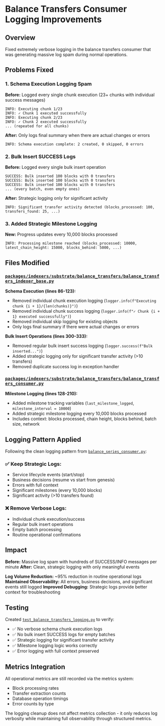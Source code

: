 # Balance Transfers Consumer Logging Improvements

## Overview
Fixed extremely verbose logging in the balance transfers consumer that was generating massive log spam during normal operations.

## Problems Fixed

### 1. Schema Execution Logging Spam
**Before:** Logged every single chunk execution (23+ chunks with individual success messages)
```
INFO: Executing chunk 1/23
INFO: ✓ Chunk 1 executed successfully  
INFO: Executing chunk 2/23
INFO: ✓ Chunk 2 executed successfully
... (repeated for all chunks)
```

**After:** Only logs final summary when there are actual changes or errors
```
INFO: Schema execution complete: 2 created, 0 skipped, 0 errors
```

### 2. Bulk Insert SUCCESS Logs
**Before:** Logged every single bulk insert operation
```
SUCCESS: Bulk inserted 100 blocks with 0 transfers
SUCCESS: Bulk inserted 100 blocks with 0 transfers  
SUCCESS: Bulk inserted 100 blocks with 0 transfers
... (every batch, even empty ones)
```

**After:** Strategic logging only for significant activity
```
INFO: Significant transfer activity detected (blocks_processed: 100, transfers_found: 25, ...)
```

### 3. Added Strategic Milestone Logging
**New:** Progress updates every 10,000 blocks processed
```
INFO: Processing milestone reached (blocks_processed: 10000, latest_chain_height: 15000, blocks_behind: 5000, ...)
```

## Files Modified

### [`packages/indexers/substrate/balance_transfers/balance_transfers_indexer_base.py`](packages/indexers/substrate/balance_transfers/balance_transfers_indexer_base.py)

**Schema Execution (lines 86-123):**
- Removed individual chunk execution logging (`logger.info(f"Executing chunk {i + 1}/{len(chunks)}")`)
- Removed individual chunk success logging (`logger.info(f"✓ Chunk {i + 1} executed successfully")`)
- Removed individual skip logging for existing objects
- Only logs final summary if there were actual changes or errors

**Bulk Insert Operations (lines 300-333):**
- Removed regular bulk insert success logging (`logger.success(f"Bulk inserted...")`)
- Added strategic logging only for significant transfer activity (>10 transfers)
- Removed duplicate success log in exception handler

### [`packages/indexers/substrate/balance_transfers/balance_transfers_consumer.py`](packages/indexers/substrate/balance_transfers/balance_transfers_consumer.py)

**Milestone Logging (lines 128-210):**
- Added milestone tracking variables (`last_milestone_logged`, `milestone_interval = 10000`)
- Added strategic milestone logging every 10,000 blocks processed
- Includes context: blocks processed, chain height, blocks behind, batch size, network

## Logging Pattern Applied

Following the clean logging pattern from [`balance_series_consumer.py`](packages/indexers/substrate/balance_series/balance_series_consumer.py):

### ✅ Keep Strategic Logs:
- Service lifecycle events (start/stop)
- Business decisions (resume vs start from genesis)
- Errors with full context
- Significant milestones (every 10,000 blocks)
- Significant activity (>10 transfers found)

### ❌ Remove Verbose Logs:
- Individual chunk execution/success
- Regular bulk insert operations
- Empty batch processing
- Routine operational confirmations

## Impact

**Before:** Massive log spam with hundreds of SUCCESS/INFO messages per minute
**After:** Clean, strategic logging with only meaningful events

**Log Volume Reduction:** ~95% reduction in routine operational logs
**Maintained Observability:** All errors, business decisions, and significant events still logged
**Improved Debugging:** Strategic logs provide better context for troubleshooting

## Testing

Created [`test_balance_transfers_logging.py`](test_balance_transfers_logging.py) to verify:
- ✅ No verbose schema chunk execution logs
- ✅ No bulk insert SUCCESS logs for empty batches  
- ✅ Strategic logging for significant transfer activity
- ✅ Milestone logging logic works correctly
- ✅ Error logging with full context preserved

## Metrics Integration

All operational metrics are still recorded via the metrics system:
- Block processing rates
- Transfer extraction counts
- Database operation timings
- Error counts by type

The logging cleanup does not affect metrics collection - it only reduces log verbosity while maintaining full observability through structured metrics.
